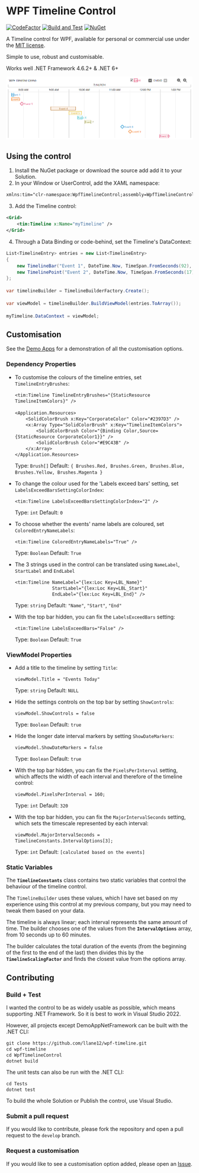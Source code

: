 # WPF Timeline Control
[![CodeFactor](https://www.codefactor.io/repository/github/llane12/wpf-timeline/badge)](https://www.codefactor.io/repository/github/llane12/wpf-timeline)
[![Build and Test](https://github.com/llane12/wpf-timeline/actions/workflows/build.yaml/badge.svg)](https://github.com/llane12/wpf-timeline/actions/workflows/build.yaml)
[![NuGet](https://img.shields.io/nuget/v/WPFTimelineControl)](https://www.nuget.org/packages/WPFTimelineControl)

A Timeline control for WPF, available for personal or commercial use under the [MIT license](LICENSE).

Simple to use, robust and customisable.

Works well .NET Framework 4.6.2+ & .NET 6+

![](Preview.png)

## Using the control

1. Install the NuGet package or download the source add add it to your Solution.
2. In your Window or UserControl, add the XAML namespace:
```xml
xmlns:tim="clr-namespace:WpfTimelineControl;assembly=WpfTimelineControl"
```
3. Add the Timeline control:
```xml
<Grid>
    <tim:Timeline x:Name="myTimeline" />
</Grid>
```
4. Through a Data Binding or code-behind, set the Timeline's DataContext:
```csharp
List<TimelineEntry> entries = new List<TimelineEntry>
{
    new TimelineBar("Event 1", DateTime.Now, TimeSpan.FromSeconds(92), 0),
    new TimelinePoint("Event 2", DateTime.Now, TimeSpan.FromSeconds(17), 1),
};

var timelineBuilder = TimelineBuilderFactory.Create();

var viewModel = timelineBuilder.BuildViewModel(entries.ToArray());

myTimeline.DataContext = viewModel;
```
## Customisation
See the [Demo Apps](/DemoApps) for a demonstration of all the customisation options.

### Dependency Properties

- To customise the colours of the timeline entries, set `TimelineEntryBrushes`:

      <tim:Timeline TimelineEntryBrushes="{StaticResource TimelineItemColors}" />

      <Application.Resources>
          <SolidColorBrush x:Key="CorporateColor" Color="#2397D3" />
          <x:Array Type="SolidColorBrush" x:Key="TimelineItemColors">
              <SolidColorBrush Color="{Binding Color,Source={StaticResource CorporateColor1}}" />
              <SolidColorBrush Color="#E9C43B" />
          </x:Array>
      </Application.Resources>

  Type: `Brush[]` Default: `{ Brushes.Red, Brushes.Green, Brushes.Blue, Brushes.Yellow, Brushes.Magenta }`

- To change the colour used for the 'Labels exceed bars' setting, set `LabelsExceedBarsSettingColorIndex`:

      <tim:Timeline LabelsExceedBarsSettingColorIndex="2" />

  Type: `int` Default: `0`

- To choose whether the events' name labels are coloured, set `ColoredEntryNameLabels`:

      <tim:Timeline ColoredEntryNameLabels="True" />

  Type: `Boolean` Default: `True`

- The 3 strings used in the control can be translated using `NameLabel`, `StartLabel` and `EndLabel`

      <tim:Timeline NameLabel="{lex:Loc Key=LBL_Name}"
                    StartLabel="{lex:Loc Key=LBL_Start}"
                    EndLabel="{lex:Loc Key=LBL_End}" />

  Type: `string` Default: `"Name"`, `"Start"`, `"End"`

- With the top bar hidden, you can fix the `LabelsExceedBars` setting:

      <tim:Timeline LabelsExceedBars="False" />

  Type: `Boolean` Default: `True`

### ViewModel Properties

- Add a title to the timeline by setting `Title`:

      viewModel.Title = "Events Today"

  Type: `string` Default: `NULL`

- Hide the settings controls on the top bar by setting `ShowControls`:

      viewModel.ShowControls = false

  Type: `Boolean` Default: `true`

- Hide the longer date interval markers by setting `ShowDateMarkers`:

      viewModel.ShowDateMarkers = false

  Type: `Boolean` Default: `true`

- With the top bar hidden, you can fix the `PixelsPerInterval` setting, which affects the width of each interval and therefore of the timeline control:

      viewModel.PixelsPerInterval = 160;
  
  Type: `int` Default: `320`

- With the top bar hidden, you can fix the `MajorIntervalSeconds` setting, which sets the timescale represented by each interval:

      viewModel.MajorIntervalSeconds = TimelineConstants.IntervalOptions[3];
  
  Type: `int` Default: `[calculated based on the events]`

### Static Variables

The **`TimelineConstants`** class contains two static variables that control the behaviour of the timeline control.

The `TimelineBuilder` uses these values, which I have set based on my experience using this control at my previous company, but you may need to tweak them based on your data.

The timeline is always linear; each interval represents the same amount of time. The builder chooses one of the values from the **`IntervalOptions`** array, from 10 seconds up to 60 minutes.

The builder calculates the total duration of the events (from the beginning of the first to the end of the last) then divides this by the **`TimelineScalingFactor`** and finds the closest value from the options array.

## Contributing

### Build + Test

I wanted the control to be as widely usable as possible, which means supporting .NET Framework. So it is best to work in Visual Studio 2022.

However, all projects except DemoAppNetFramework can be built with the .NET CLI:

```pwsh
git clone https://github.com/llane12/wpf-timeline.git
cd wpf-timeline
cd WpfTimelineControl
dotnet build
```

The unit tests can also be run with the .NET CLI:
```pwsh
cd Tests
dotnet test
```

To build the whole Solution or Publish the control, use Visual Studio.

### Submit a pull request

If you would like to contribute, please fork the repository and open a pull request to the `develop` branch.

### Request a customisation

If you would like to see a customisation option added, please open an [Issue](/issues).
